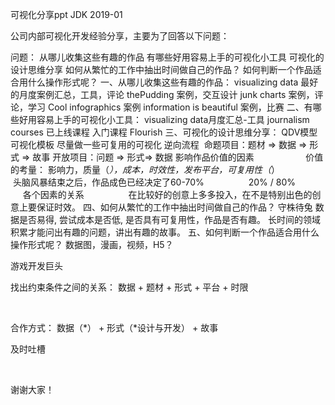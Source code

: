可视化分享ppt
JDK 2019-01

公司内部可视化开发经验分享，主要为了回答以下问题：

问题：
从哪儿收集这些有趣的作品
有哪些好用容易上手的可视化小工具
可视化的设计思维分享
如何从繁忙的工作中抽出时间做自己的作品？
如何判断一个作品适合用什么操作形式呢？
一、从哪儿收集这些有趣的作品：
visualizing data 最好的月度案例汇总，工具，评论
thePudding 案例，交互设计
junk charts 案例，评论，学习
Cool infographics 案例
information is beautiful 案例，比赛
二、有哪些好用容易上手的可视化小工具：
visualizing data月度汇总-工具
journalism courses
已上线课程
入门课程
Flourish
三、可视化的设计思维分享：
QDV模型
可视化模板 尽量做一些可复用的可视化
逆向流程 
命题项目：题材 => 数据 => 形式 => 故事
开放项目：问题 => 形式=> 数据
影响作品价值的因素   
                 价值的考量： 影响力，质量（*），成本，时效性，发布平台，可复用性（*）
                 头脑风暴结束之后，作品成色已经决定了60-70%
                 20% / 80%
                 各个因素的关系
                 在比较好的创意上多多投入，在不是特别出色的创意上要保证时效。
四、如何从繁忙的工作中抽出时间做自己的作品？
守株待兔
数据是否易得, 尝试成本是否低, 是否具有可复用性，作品是否有趣。
长时间的领域积累才能问出有趣的问题，讲出有趣的故事。
五、如何判断一个作品适合用什么操作形式呢？
数据图，漫画，视频，H5？

游戏开发巨头

找出约束条件之间的关系： 数据 + 题材 + 形式 + 平台 + 时限

 

合作方式：
数据（*） + 形式（*设计与开发） + 故事

及时吐槽

 

谢谢大家！
